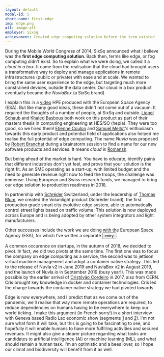 ```yaml
---
layout: default
modal-id: 5
short-name: first-edge
img: edge.png
alt: image-alt
employer: SixSq
achievement: Created edge computing solution before the term existed
---
```


During the Mobile World Congress of 2014, SixSq announced what I believe was the **first edge computing solution**. Back then, terms like edge, or fog computing didn't exist. So to explain what we were doing, we called it a *cloud in a box*. It came from the realisation that the cloud had brought users a transformative way to deploy and manage applications in remote infrastructures (public or private) with ease and at scale. We wanted to bring the same user experience to the edge, but targeting much more constrained devices, outside the data center. Our cloud in a box product eventually became the *NuvlaBox* (a SixSq brand).

I explain this in a [video](https://youtu.be/l8XD8bHceOY) HPE produced with the European Space Agency (ESA). But like many good ideas, these didn't not come out of a vacuum.  It required the thoughts of a number of people, at SixSq and outside. [Lionel Schaub](https://www.linkedin.com/in/lionel-s-65a44459) and [Khaled Basbous](https://www.linkedin.com/in/khaled-basbous-a3b66760) both work on this product as part of their masters thesis in computing engineering at HES/SO (hepia). They were too good, so we hired them! [Etienne Coulon](https://www.linkedin.com/in/ecoulon) and [Samuel Mellot](https://www.linkedin.com/in/samuelmellot)'s enthusiasm towards this early product and potential field of applications also helped me realise the full potential of edge computing. The name *Nuvla* was proposed by [Robert Branchat](https://www.linkedin.com/in/rbranchat) during a brainstorm session to find a name for our new software products and services. It means *cloud* in [Romansh](https://glosbe.com/rm/en/nüvla).

But being ahead of the market is hard. You have to educate, identify pains that different industries don't yet feel, and prove that your solution is the right fit. As an SME operating as a start-up, with limited budget and the need to generate revenue right now to feed the troops, the challenge was immense. Using European and Swiss research funds, we managed to bring our edge solution to production readiness in 2018.

In partnership with [Schréder](https://www.schreder.com/en) Switzerland, under the leadership of [Thomas Blum](https://www.linkedin.com/in/thomas-blum-92088a16), we created the Volumlight product (Schréder brand), the first production grade smart city evolutive edge system, able to automatically control street lights based on traffic volume. This solution is now deployed across Europe and is being adopted by other system integrators and light manufacturers.

Other successes include the work we are doing with the European Space Agency (ESA), for which I've written a separate <button type="link" class="link-button" data-toggle="modal" data-target="#post-enabling-ai">entry</button>.

A common occurence on startups, in the autumn of 2018, we decided to pivot. In fact, we did two pivots at the same time. The first one was to focus the company on edge computing as a service, the second was to jettison virtual machine management and adopt a container native strategy. This led to the release of Nuvla v2 in June 2019 and NuvlaBox v2 in August 2019, and the launch of Nuvla.io in September 2019 (busy year!). This was made possible by the earlier arrival of [Cristóvão Cordeiro](https://www.linkedin.com/in/cristovaocordeiro/) in 2017, also from CERN. Cris brought key knowledge in docker and container technologies. Cris led the charge towards the container native strategy we had pivoted towards.

Edge is now everywhere, and I predict that as we come out of the pandemic, we'll realise that way more remote operations are required, to reduce dependencies on humans having to be everywhere to keep our world ticking. I make this argument (in French sorry!) in a short interview with Geneva based Radio Lac economic show (segments [1](https://www.radiolac.ch/podcasts/parlons-economie-26032020-143450/) and [2](https://www.radiolac.ch/podcasts/parlons-economie-26032020-144141/)). I'm not sure what form it will take, but this is going to be fascinating to see, and hopefully it will enable humans to have more fulfilling activities and secured revenues. It might also give a clearer picture regarding what tasks are candidates to artificial intelligence (AI) or machine learning (ML), and what should remain a human task. I'm an optimistic and a bees lover, so I hope our climat and biodiversity will benefit from it as well.
